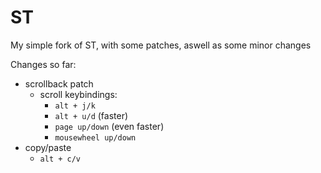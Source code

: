 # ST
My simple fork of ST, with some patches, aswell as some minor changes


Changes so far:
- scrollback patch
	- scroll keybindings:
		- `alt + j/k`
		- `alt + u/d` (faster)
		- `page up/down` (even faster)
		- `mousewheel up/down`
- copy/paste 
	- `alt + c/v`
